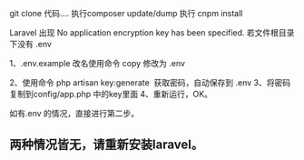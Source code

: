 git clone 代码....
执行composer update/dump 
执行 cnpm install

Laravel 出现 No application encryption key has been specified.
若文件根目录下没有 .env

1、.env.example 改名使用命令 copy 修改为 .env

2、使用命令 php artisan key:generate  获取密码，自动保存到 .env
3、将密码复制到config/app.php 中的key里面
4、重新运行，OK。



如有.env 的情况，直接进行第二步。



两种情况皆无，请重新安装laravel。
--------------------- 
